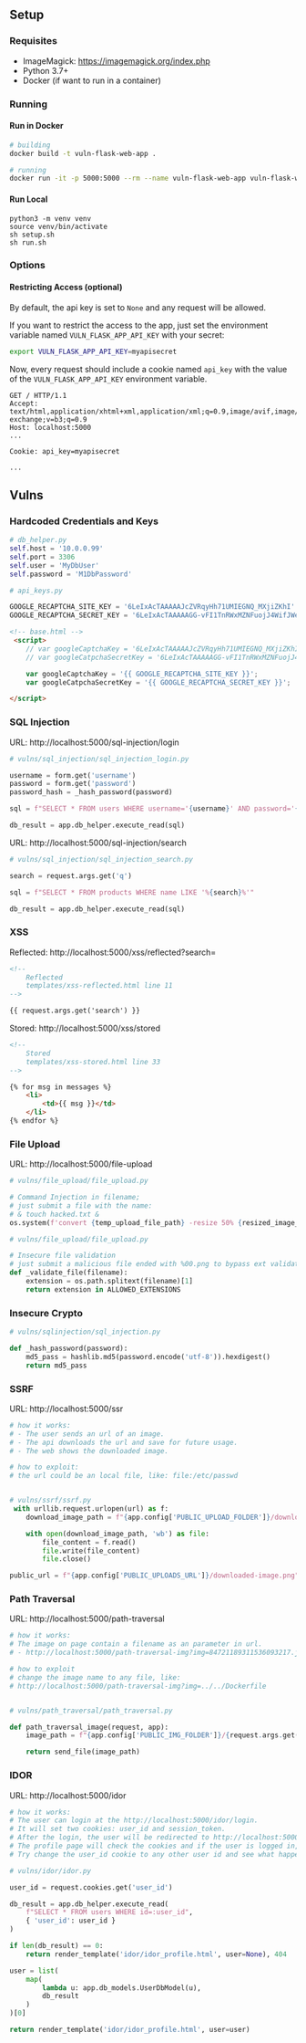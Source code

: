 ## Setup

### Requisites

* ImageMagick: https://imagemagick.org/index.php
* Python 3.7+
* Docker (if want to run in a container)


### Running

#### Run in Docker

```sh
# building
docker build -t vuln-flask-web-app .

# running
docker run -it -p 5000:5000 --rm --name vuln-flask-web-app vuln-flask-web-app
```


#### Run Local

```
python3 -m venv venv
source venv/bin/activate
sh setup.sh
sh run.sh
```


### Options
#### Restricting Access (optional)

By default, the api key is set to `None` and any request will be allowed.

If you want to restrict the access to the app, just set the environment variable named `VULN_FLASK_APP_API_KEY` with your secret:

```sh
export VULN_FLASK_APP_API_KEY=myapisecret
```

Now, every request should include a cookie named `api_key` with the value of the `VULN_FLASK_APP_API_KEY` environment variable.

```http
GET / HTTP/1.1
Accept: text/html,application/xhtml+xml,application/xml;q=0.9,image/avif,image/webp,image/apng,*/*;q=0.8,application/signed-exchange;v=b3;q=0.9
Host: localhost:5000
...

Cookie: api_key=myapisecret

...
```




## Vulns

### Hardcoded Credentials and Keys

```py
# db_helper.py
self.host = '10.0.0.99'
self.port = 3306
self.user = 'MyDbUser'
self.password = 'M1DbPassword'
```

```py
# api_keys.py

GOOGLE_RECAPTCHA_SITE_KEY = '6LeIxAcTAAAAAJcZVRqyHh71UMIEGNQ_MXjiZKhI'
GOOGLE_RECAPTCHA_SECRET_KEY = '6LeIxAcTAAAAAGG-vFI1TnRWxMZNFuojJ4WifJWe'
```

```html
<!-- base.html -->
 <script>
    // var googleCaptchaKey = '6LeIxAcTAAAAAJcZVRqyHh71UMIEGNQ_MXjiZKhI';
    // var googleCatpchaSecretKey = '6LeIxAcTAAAAAGG-vFI1TnRWxMZNFuojJ4WifJWe';

    var googleCaptchaKey = '{{ GOOGLE_RECAPTCHA_SITE_KEY }}';
    var googleCatpchaSecretKey = '{{ GOOGLE_RECAPTCHA_SECRET_KEY }}';

</script>
```


### SQL Injection

URL: http://localhost:5000/sql-injection/login

```py
# vulns/sql_injection/sql_injection_login.py

username = form.get('username')
password = form.get('password')
password_hash = _hash_password(password)

sql = f"SELECT * FROM users WHERE username='{username}' AND password='{password_hash}'"

db_result = app.db_helper.execute_read(sql)
```

URL: http://localhost:5000/sql-injection/search

```py
# vulns/sql_injection/sql_injection_search.py

search = request.args.get('q')

sql = f"SELECT * FROM products WHERE name LIKE '%{search}%'"

db_result = app.db_helper.execute_read(sql)
```

### XSS

Reflected: http://localhost:5000/xss/reflected?search=

```html
<!--
    Reflected
    templates/xss-reflected.html line 11
-->

{{ request.args.get('search') }}
```

Stored: http://localhost:5000/xss/stored

```html
<!--
    Stored
    templates/xss-stored.html line 33
-->

{% for msg in messages %}
    <li>
        <td>{{ msg }}</td>
    </li>
{% endfor %}
```


### File Upload

URL: http://localhost:5000/file-upload

```py
# vulns/file_upload/file_upload.py

# Command Injection in filename;
# just submit a file with the name:
# & touch hacked.txt & 
os.system(f'convert {temp_upload_file_path} -resize 50% {resized_image_path}')
```

```py
# vulns/file_upload/file_upload.py

# Insecure file validation
# just submit a malicious file ended with %00.png to bypass ext validation.
def _validate_file(filename):
    extension = os.path.splitext(filename)[1]
    return extension in ALLOWED_EXTENSIONS

```

### Insecure Crypto

```py
# vulns/sqlinjection/sql_injection.py

def _hash_password(password):
    md5_pass = hashlib.md5(password.encode('utf-8')).hexdigest()
    return md5_pass
```

### SSRF

URL: http://localhost:5000/ssr

```py
# how it works:
# - The user sends an url of an image.
# - The api downloads the url and save for future usage.
# - The web shows the downloaded image.

# how to exploit:
# the url could be an local file, like: file:/etc/passwd


# vulns/ssrf/ssrf.py
 with urllib.request.urlopen(url) as f:
    download_image_path = f"{app.config['PUBLIC_UPLOAD_FOLDER']}/downloaded-image.png"

    with open(download_image_path, 'wb') as file:
        file_content = f.read()
        file.write(file_content)
        file.close()

public_url = f"{app.config['PUBLIC_UPLOADS_URL']}/downloaded-image.png"
```

### Path Traversal

URL: http://localhost:5000/path-traversal

```py
# how it works:
# The image on page contain a filename as an parameter in url.
# - http://localhost:5000/path-traversal-img?img=84721189311536093217.jpg

# how to exploit
# change the image name to any file, like: 
# http://localhost:5000/path-traversal-img?img=../../Dockerfile


# vulns/path_traversal/path_traversal.py

def path_traversal_image(request, app):
    image_path = f"{app.config['PUBLIC_IMG_FOLDER']}/{request.args.get('img')}"

    return send_file(image_path)
```


### IDOR

URL: http://localhost:5000/idor

```py
# how it works:
# The user can login at the http://localhost:5000/idor/login.
# It will set two cookies: user_id and session_token.
# After the login, the user will be redirected to http://localhost:5000/idor/profile.
# The profile page will check the cookies and if the user is logged in, it will show the user profile based on its user_id cookie.
# Try change the user_id cookie to any other user id and see what happens.

# vulns/idor/idor.py

user_id = request.cookies.get('user_id')

db_result = app.db_helper.execute_read(
    f"SELECT * FROM users WHERE id=:user_id",
    { 'user_id': user_id }
)

if len(db_result) == 0:
    return render_template('idor/idor_profile.html', user=None), 404

user = list(
    map(
        lambda u: app.db_models.UserDbModel(u),
        db_result
    )
)[0]

return render_template('idor/idor_profile.html', user=user)
```
